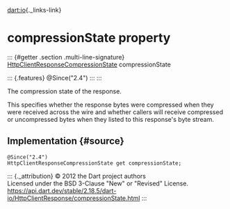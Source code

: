 [dart:io](../../dart-io/dart-io-library){._links-link}

compressionState property
=========================

::: {#getter .section .multi-line-signature}
[HttpClientResponseCompressionState](../httpclientresponsecompressionstate)
compressionState

::: {.features}
\@Since(\"2.4\")
:::
:::

The compression state of the response.

This specifies whether the response bytes were compressed when they were
received across the wire and whether callers will receive compressed or
uncompressed bytes when they listed to this response\'s byte stream.

Implementation {#source}
--------------

``` {.language-dart data-language="dart"}
@Since("2.4")
HttpClientResponseCompressionState get compressionState;
```

::: {._attribution}
© 2012 the Dart project authors\
Licensed under the BSD 3-Clause \"New\" or \"Revised\" License.\
<https://api.dart.dev/stable/2.18.5/dart-io/HttpClientResponse/compressionState.html>
:::
